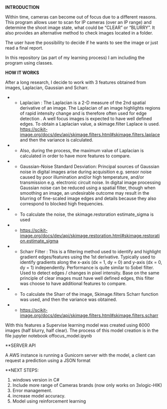 **INTRODUCTION**

Within time, cameras can become out of focus due to a different reasons. This program allows user to scan for IP cameras (over an IP range) and determine the shoot image state, what could be “CLEAR” or “BLURRY”. It also provides an alternative method to check images located in a folder.

The user have the possibility to  decide if he wants to see the image or just read a final report.

In this repository (as part of my learning process) I am including the program using classes. 

**HOW IT WORKS**

After a long research,  I decide to work with 3 features obtained from images, Laplacian, Gaussian and Scharr.

* * Laplacian : The Laplacian is a 2-D measure of the 2nd spatial derivative of an image. The Laplacian of an image highlights regions of rapid intensity change and is therefore often used for edge detection . A well focus images is expected to have well defined edges. To obtain a Laplacian value, a skimage.filter Laplace is used. 
https://scikit-image.org/docs/dev/api/skimage.filters.html#skimage.filters.laplace and then the variance is calculated.

* * Also, during the process, the maximum value of Laplacian is calculated in order to have more features to compare.


* * Gaussian-Noise Standard Desviation: Principal sources of Gaussian noise in digital images arise during acquisition e.g. sensor noise caused by poor illumination and/or high temperature, and/or transmission e.g. electronic circuit noise. In digital image processing Gaussian noise can be reduced using a spatial filter, though when smoothing an image, an undesirable outcome may result in the blurring of fine-scaled image edges and details because they also correspond to blocked high frequencies. 

* * To calculate the noise, the skimage.restoration estimate_sigma is used  

* * https://scikit-image.org/docs/dev/api/skimage.restoration.html#skimage.restoration.estimate_sigma


* * Scharr Filter :  This is a filtering method used to identify and highlight gradient edges/features using the 1st derivative. Typically used to identify gradients along the x-axis (dx = 1, dy = 0) and y-axis (dx = 0, dy = 1) independently. Performance is quite similar to Sobel filter. Used to detect edges / changes in pixel intensity. Base on the same principle of clear images must have well defined edges, this filter was choose to have additional features to compare.

* * To calculate the Sharr of the image, Skimage.filters Scharr function was used, and then the variance was obtained.

* * https://scikit-image.org/docs/dev/api/skimage.filters.html#skimage.filters.scharr



With this features a Supervise learning model was created using 6000 images (half blurry, half clear). The process of this model creation is in the file jupyter notebook offocus_model.ipynb

**SERVER API

A AWS instance is running a Gunicorn server with the model, a client can request a prediction using a JSON format


**NEXT STEPS:
1. windows version in C#
2. Include more range of Cameras brands (now only works on 3xlogic-HIK)
3. Error management.
4. increase model accuracy.
5. Model using reinforcement learning
